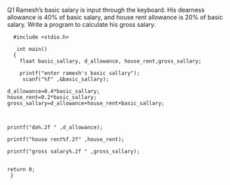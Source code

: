 Q1 Ramesh’s basic salary is input through the keyboard. His dearness allowance is 40% of basic salary, and house rent allowance is 20% of basic salary. Write a program to calculate his gross salary.

      #include <stdio.h>

       int main()
      {
        float basic_sallary, d_allowance, house_rent,gross_sallary;
  
        printf("enter ramesh's basic sallary");
         scanf("%f" ,&basic_sallary);
    
    d_allowance=0.4*basic_sallary;
    house_rent=0.2*basic_sallary;
    gross_sallary=d_allowance+house_rent+basic_sallary;
    
    
    
    printf("da%.2f " ,d_allowance);
    
    printf("house rent%f.2f" ,house_rent);
    
    printf("gross salary%.2f " ,gross_sallary);
    

    return 0;
     }
